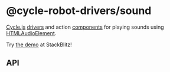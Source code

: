 <!-- This README.md is automatically generated. Edit the JSDoc comments in source code or the md files in docs/readmes/. -->

# @cycle-robot-drivers/sound

[Cycle.js](http://cycle.js.org/) [drivers](https://cycle.js.org/drivers.html) and action [components](https://cycle.js.org/components.html) for playing sounds using [HTMLAudioElement](https://developer.mozilla.org/en-US/docs/Web/API/HTMLAudioElement).

Try [the demo](https://stackblitz.com/edit/cycle-robot-drivers-demos-sound) at StackBlitz!

## API

<!-- Start src/AudioPlayerAction.ts -->

<!-- End src/AudioPlayerAction.ts -->

<!-- Start src/audio_player.ts -->

<!-- End src/audio_player.ts -->

<!-- Start src/index.ts -->

<!-- End src/index.ts -->

